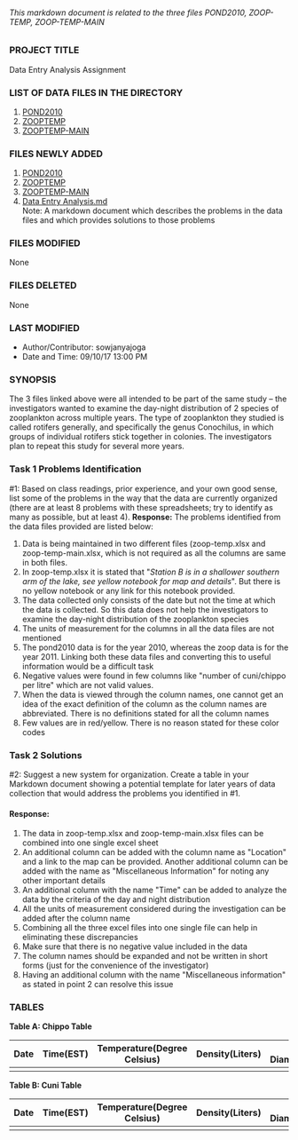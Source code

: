 ###### This markdown document is related to the three files POND2010, ZOOP-TEMP, ZOOP-TEMP-MAIN

### PROJECT TITLE
Data Entry Analysis Assignment

### LIST OF DATA FILES IN THE DIRECTORY
1. [POND2010](https://github.com/sowjanyajoga/IS-assignment/blob/master/Data%20Entry%20Analysis/pond2010.xlsx)
2. [ZOOPTEMP](https://github.com/sowjanyajoga/IS-assignment/blob/master/Data%20Entry%20Analysis/zoop%20-%20temp.xlsx)
3. [ZOOPTEMP-MAIN](https://github.com/sowjanyajoga/IS-assignment/blob/master/Data%20Entry%20Analysis/zoop%20-%20temp-main.xlsx)


### FILES NEWLY ADDED
1. [POND2010](https://github.com/sowjanyajoga/IS-assignment/blob/master/Data%20Entry%20Analysis/pond2010.xlsx)
2. [ZOOPTEMP](https://github.com/sowjanyajoga/IS-assignment/blob/master/Data%20Entry%20Analysis/zoop%20-%20temp.xlsx)
3. [ZOOPTEMP-MAIN](https://github.com/sowjanyajoga/IS-assignment/blob/master/Data%20Entry%20Analysis/zoop%20-%20temp-main.xlsx)
4. [Data Entry Analysis.md](https://github.com/sowjanyajoga/IS-assignment/blob/master/Data%20Entry%20Analysis/Data%20Entry%20Analysis.md)   
Note:  A markdown document which describes the problems in the data files and which provides solutions to those problems

### FILES MODIFIED
None

### FILES DELETED
None

### LAST MODIFIED
* Author/Contributor: sowjanyajoga  
* Date and Time: 09/10/17 13:00 PM

### SYNOPSIS
The 3 files linked above were all intended to be part of the same study – the investigators wanted to examine the day-night distribution of 2 species of zooplankton across multiple years. The type of zooplankton they studied is called rotifers generally, and specifically the genus Conochilus, in which groups of individual rotifers stick together in colonies. The investigators plan to repeat this study for several more years. 

### Task 1 Problems Identification
#1: Based on class readings, prior experience, and your own good sense, list some of the problems in the way that the data are currently organized (there are at least 8 problems with these spreadsheets; try to identify as many as possible, but at least 4).
**Response:** 
The problems identified from the data files provided are listed below:
1. Data is being maintained in two different files (zoop-temp.xlsx and zoop-temp-main.xlsx, which is not required as all the columns are same in both files.
2. In zoop-temp.xlsx it is stated that "_Station B is in a shallower southern arm of the lake, see yellow notebook for map and details_". But there is no yellow notebook or any link for this notebook provided.
3. The data collected only consists of the date but not the time at which the data is collected. So this data does not help the investigators to examine the day-night distribution of the zooplankton species
4. The units of measurement for the columns in all the data files are not mentioned
5. The pond2010 data is for the year 2010, whereas the zoop data is for the year 2011. Linking both these data files and converting this to useful information would be a difficult task
6. Negative values were found in few columns like "number of cuni/chippo per litre" which are not valid values.
7. When the data is viewed through the column names, one cannot get an idea of the exact definition of the column as the column names are abbreviated. There is no definitions stated for all the column names
8. Few values are in red/yellow. There is no reason stated for these color codes

### Task 2 Solutions
#2: Suggest a new system for organization. Create a table in your Markdown document showing a potential template for later years of data collection that would address the problems you identified in #1.
#### **Response**:
1. The data in zoop-temp.xlsx and zoop-temp-main.xlsx files can be combined into one single excel sheet
2. An additional column can be added with the column name as "Location" and a link to the map can be provided. Another additional column can be added with the name as "Miscellaneous Information" for noting any other important details
3. An additional column with the name "Time" can be added to analyze the data by the criteria of the day and night distribution
4. All the units of measurement considered during the investigation can be added after the column name 
5. Combining all the three excel files into one single file can help in eliminating these discrepancies
6. Make sure that there is no negative value included in the data
7. The column names should be expanded and not be written in short forms (just for the convenience of the investigator)
8. Having an additional column with the name "Miscellaneous information" as stated in point 2 can resolve this issue

### TABLES

**Table A: Chippo Table**  

| Date | Time(EST) | Temperature(Degree Celsius) | Density(Liters) | Colony Diameter(meters) | Species | Depth(meters) | Chippo #/L | Chippo Colony Size(millimeter) | Chlorophyll A | Station | Miscellaneous Information |
|------|-----------|-----------------------------|-----------------|-------------------------|---------|---------------|------------|--------------------------------|---------------|---------|---------------------------|
|      |           |                             |                 |                         |         |               |            |                                |               |         |                           |

**Table B: Cuni Table**  

| Date | Time(EST) | Temperature(Degree Celsius) | Density(Liters) | Colony Diameter(meters) | Species | Depth(meters) | Cuni #/L | Cuni Colony Size(millimeter) | Chlorophyll A | Station | Miscellaneous Information |
|------|-----------|-----------------------------|-----------------|-------------------------|---------|---------------|----------|------------------------------|---------------|---------|---------------------------|
|      |           |                             |                 |                         |         |               |          |                              |               |         |                           |


